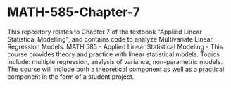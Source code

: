 # MATH-585-Chapter-7
This repository relates to Chapter 7 of the textbook "Applied Linear Statistical Modelling", and contains code to analyze Multivariate Linear Regression Models.  MATH 585 - Applied Linear Statistical Modeling - This course provides theory and practice with linear statistical models. Topics include: multiple regression, analysis of variance, non-parametric models. The course will include both a theoretical component as well as a practical component in the form of a student project.
